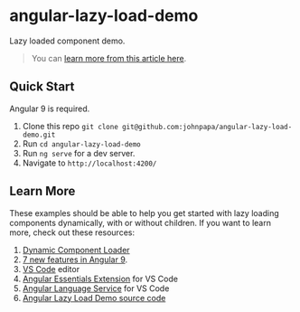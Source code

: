 # angular-lazy-load-demo

Lazy loaded component demo.

> You can [learn more from this article here](https://johnpapa.net/angular-9-lazy-loading-components/).

## Quick Start

Angular 9 is required.

1. Clone this repo `git clone git@github.com:johnpapa/angular-lazy-load-demo.git`
1. Run `cd angular-lazy-load-demo`
1. Run `ng serve` for a dev server.
1. Navigate to `http://localhost:4200/`

## Learn More

These examples should be able to help you get started with lazy loading components dynamically, with or without children. If you want to learn more, check out these resources:

1. [Dynamic Component Loader](https://angular.io/guide/dynamic-component-loader)
1. [7 new features in Angular 9](https://auth0.com/blog/angular-9-whats-new/).
1. [VS Code](https://code.visualstudio.com/?wt.mc_id=angular_lazy_load_demo-github-jopapa) editor
1. [Angular Essentials Extension](https://marketplace.visualstudio.com/items?itemName=johnpapa.angular-essentials&wt.mc_id=angular_lazy_load_demo-github-jopapa) for VS Code
1. [Angular Language Service](https://marketplace.visualstudio.com/items?itemName=Angular.ng-template&wt.mc_id=angular_lazy_load_demo-github-jopapa) for VS Code
1. [Angular Lazy Load Demo source code](https://github.com/johnpapa/angular-lazy-load-demo)
